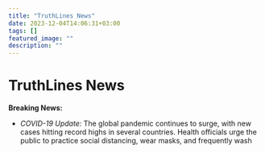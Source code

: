 ```yaml
---
title: "TruthLines News"
date: 2023-12-04T14:06:31+03:00
tags: []
featured_image: ""
description: ""
---
```

# TruthLines News

**Breaking News:** 

- *COVID-19 Update:* The global pandemic continues to surge, with new cases hitting record highs in several countries. Health officials urge the public to practice social distancing, wear masks, and frequently wash